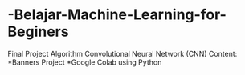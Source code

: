 # -Belajar-Machine-Learning-for-Beginers
Final Project Algorithm Convolutional Neural Network (CNN)
Content:
*Banners Project
*Google Colab using Python
